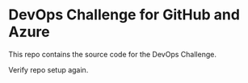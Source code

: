 # DevOps Challenge for GitHub and Azure

This repo contains the source code for the DevOps Challenge.

Verify repo setup again.
